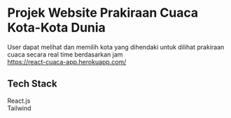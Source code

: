 # Projek Website Prakiraan Cuaca Kota-Kota Dunia
User dapat melihat dan memilih kota yang dihendaki untuk dilihat prakiraan cuaca secara real time berdasarkan jam <br/>
https://react-cuaca-app.herokuapp.com/

## Tech Stack

React.js 
<br>
Tailwind
